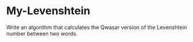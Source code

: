 # My-Levenshtein

Write an algorithm that calculates the Qwasar version of the Levenshtein number between two words.
